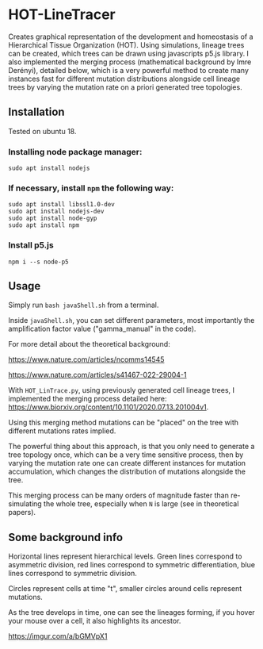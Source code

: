 # HOT-LineTracer
Creates graphical representation of the development and homeostasis of a Hierarchical Tissue Organization (HOT).
Using simulations, lineage trees can be created, which trees can be drawn using javascripts p5.js library. 
I also implemented the merging process (mathematical background by Imre Derényi), detailed below, which is a very powerful method to create many instances fast for different mutation distributions alongside cell lineage trees by varying the mutation rate on a priori generated tree topologies.


## Installation
Tested on ubuntu 18.

### Installing node package manager:
`sudo apt install nodejs`
### If necessary, install `npm` the following way:
```
sudo apt install libssl1.0-dev
sudo apt install nodejs-dev
sudo apt install node-gyp
sudo apt install npm
```
### Install p5.js
`npm i --s node-p5`

## Usage

Simply run `bash javaShell.sh` from a terminal.

Inside `javaShell.sh`, you can set different parameters,
most importantly the amplification factor value ("gamma_manual" in the code).

For more detail about the theoretical background:
 
https://www.nature.com/articles/ncomms14545

https://www.nature.com/articles/s41467-022-29004-1

With `HOT_LinTrace.py`, using previously generated cell lineage trees,
I implemented the merging process detailed here: 
https://www.biorxiv.org/content/10.1101/2020.07.13.201004v1.

Using this merging method mutations can be "placed" on the tree with different mutations rates implied.

The powerful thing about this approach, is that you only need to generate a tree topology once,
which can be a very time sensitive process, then by varying the mutation rate one can create different instances for mutation accumulation, which changes the distribution of mutations alongside the tree.

This merging process can be many orders of magnitude faster than re-simulating the whole tree, especially when `N` is large (see in theoretical papers).

## Some background info
Horizontal lines represent hierarchical levels.
Green lines correspond to asymmetric division,
red lines correspond to symmetric differentiation,
blue lines correspond to symmetric division.

Circles represent cells at time "t", smaller circles around cells represent mutations.

As the tree develops in time, one can see the lineages forming,
if you hover your mouse over a cell, it also highlights its ancestor.

https://imgur.com/a/bGMVpX1
